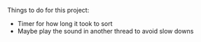 Things to do for this project:    
- Timer for how long it took to sort  
- Maybe play the sound in another thread to avoid slow downs



